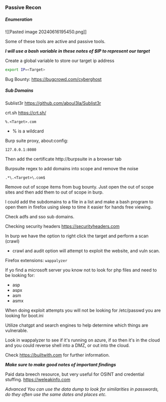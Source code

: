 ### Passive Recon
##### Enumeration
![[Pasted image 20240616195450.png]]

Some of these tools are active and passive tools.

***I will use a bash variable in these notes of $IP to represent our target***

Create a global variable to store our target ip address
```bash
export IP=<Target>
```

Bug Bounty:
https://bugcrowd.com/cyberghost

##### Sub Domains

Sublist3r
https://github.com/aboul3la/Sublist3r

crt.sh
https://crt.sh/
```
%.<Target>.com
```

- % is a wildcard

Burp suite proxy, about:config:
```
127.0.0.1:8080
```

Then add the certificate
http://burpsuite in a browser tab

Burpsuite regex to add domains into scope and remove the noise
```
.*\.<Target>\.com$
```

Remove out of scope items from bug bounty. Just open the out of scope sites and then add them to out of scope in burp.

I could add the subdomains to a file in a list and make a bash program to open them in firefox using sleep to time it easier for hands free viewing. 

Check adfs and sso sub domains.

Checking security headers
https://securityheaders.com

In burp we have the option to right click the target and perform a scan (crawl)
- crawl and audit option will attempt to exploit the website, and vuln scan.

Firefox extensions:
`wappalyzer`

If yo find a microsoft server you know not to look for php files and need to be looking for:
- asp
- aspx
- asm
- asmx

When doing exploit attempts you will not be looking for /etc/passwd you are looking for boot.ini

Utilize chatgpt and search engines to help determine which things are vulnerable.

Look in wappalyzer to see if it's running on azure, if so then it's in the cloud and you could reverse shell into a DMZ, or out into the cloud.

Check https://builtwith.com for further information.

***Make sure to make good notes of important findings***

Paid data breech resource, but very useful for OSINT and credential stuffing. https://weleakinfo.com

*Advanced
You can use the data dump to look for similarities in passwords, do they often use the same dates and places etc.*





